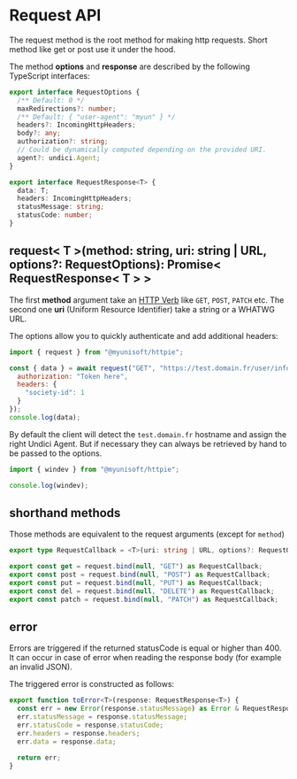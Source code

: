# Request API
The request method is the root method for making http requests. Short method like get or post use it under the hood.

The method **options** and **response** are described by the following TypeScript interfaces:

```ts
export interface RequestOptions {
  /** Default: 0 */
  maxRedirections?: number;
  /** Default: { "user-agent": "myun" } */
  headers?: IncomingHttpHeaders;
  body?: any;
  authorization?: string;
  // Could be dynamically computed depending on the provided URI.
  agent?: undici.Agent;
}

export interface RequestResponse<T> {
  data: T;
  headers: IncomingHttpHeaders;
  statusMessage: string;
  statusCode: number;
}
```

## request< T >(method: string, uri: string | URL, options?: RequestOptions): Promise< RequestResponse< T > >
The first **method** argument take an [HTTP Verb](https://developer.mozilla.org/en-US/docs/Web/HTTP/Methods) like `GET`, `POST`, `PATCH` etc. The second one **uri** (Uniform Resource Identifier) take a string or a WHATWG URL.

The options allow you to quickly authenticate and add additional headers:
```js
import { request } from "@myunisoft/httpie";

const { data } = await request("GET", "https://test.domain.fr/user/info", {
  authorization: "Token here",
  headers: {
    "society-id": 1
  }
});
console.log(data);
```

By default the client will detect the `test.domain.fr` hostname and assign the right Undici Agent. But if necessary they can always be retrieved by hand to be passed to the options.

```js
import { windev } from "@myunisoft/httpie";

console.log(windev);
```

## shorthand methods
Those methods are equivalent to the request arguments (except for `method`)

```ts
export type RequestCallback = <T>(uri: string | URL, options?: RequestOptions) => Promise<RequestResponse<T>>;

export const get = request.bind(null, "GET") as RequestCallback;
export const post = request.bind(null, "POST") as RequestCallback;
export const put = request.bind(null, "PUT") as RequestCallback;
export const del = request.bind(null, "DELETE") as RequestCallback;
export const patch = request.bind(null, "PATCH") as RequestCallback;
```

## error

Errors are triggered if the returned statusCode is equal or higher than 400. It can occur in case of error when reading the response body (for example an invalid JSON).

The triggered error is constructed as follows:

```ts
export function toError<T>(response: RequestResponse<T>) {
  const err = new Error(response.statusMessage) as Error & RequestResponse<T>;
  err.statusMessage = response.statusMessage;
  err.statusCode = response.statusCode;
  err.headers = response.headers;
  err.data = response.data;

  return err;
}
```

